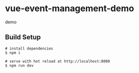 # vue-event-management-demo
demo

## Build Setup

```shell
# install dependencies
$ npm i

# serve with hot reload at http://localhost:8080
$ npm run dev
```